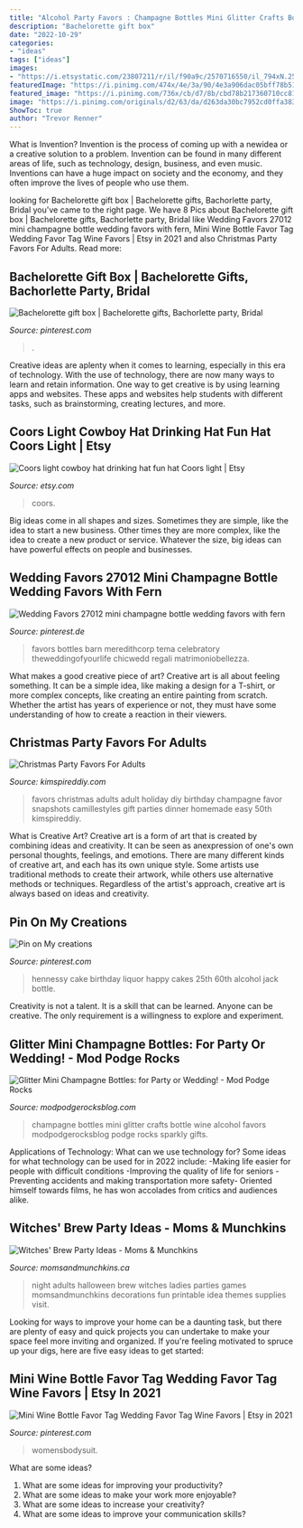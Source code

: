 ```yaml
---
title: "Alcohol Party Favors : Champagne Bottles Mini Glitter Crafts Bottle Wine Alcohol Favors Modpodgerocksblog Podge Rocks Sparkly Gifts"
description: "Bachelorette gift box"
date: "2022-10-29"
categories:
- "ideas"
tags: ["ideas"]
images:
- "https://i.etsystatic.com/23807211/r/il/f90a9c/2570716550/il_794xN.2570716550_8xse.jpg"
featuredImage: "https://i.pinimg.com/474x/4e/3a/90/4e3a906dac05bff78b51d5432dcf5555.jpg"
featured_image: "https://i.pinimg.com/736x/cb/d7/8b/cbd78b217360710cc81a394a8a826fec.jpg"
image: "https://i.pinimg.com/originals/d2/63/da/d263da30bc7952cd0ffa3834e6cf4d00.jpg"
ShowToc: true
author: "Trevor Renner"
---
```



What is Invention?
Invention is the process of coming up with a newidea or a creative solution to a problem. Invention can be found in many different areas of life, such as technology, design, business, and even music. Inventions can have a huge impact on society and the economy, and they often improve the lives of people who use them.

	

		
looking for Bachelorette gift box | Bachelorette gifts, Bachorlette party, Bridal you've came to the right page. We have 8 Pics about Bachelorette gift box | Bachelorette gifts, Bachorlette party, Bridal like Wedding Favors 27012 mini champagne bottle wedding favors with fern, Mini Wine Bottle Favor Tag Wedding Favor Tag Wine Favors | Etsy in 2021 and also Christmas Party Favors For Adults. Read more:
		
    
## Bachelorette Gift Box | Bachelorette Gifts, Bachorlette Party, Bridal

<img loading=lazy src="https://i.pinimg.com/474x/4e/3a/90/4e3a906dac05bff78b51d5432dcf5555.jpg" onerror="this.onerror=null;this.src='https://tse3.mm.bing.net/th?id=OIP.8sBBgQ0s_r06gHCcEZiBPQAAAA&amp;pid=15.1';" alt="Bachelorette gift box | Bachelorette gifts, Bachorlette party, Bridal">

_Source: pinterest.com_

>. 

	

Creative ideas are aplenty when it comes to learning, especially in this era of technology. With the use of technology, there are now many ways to learn and retain information. One way to get creative is by using learning apps and websites. These apps and websites help students with different tasks, such as brainstorming, creating lectures, and more.

    
## Coors Light Cowboy Hat Drinking Hat Fun Hat Coors Light | Etsy

<img loading=lazy src="https://i.etsystatic.com/23807211/r/il/f90a9c/2570716550/il_794xN.2570716550_8xse.jpg" onerror="this.onerror=null;this.src='https://tse1.mm.bing.net/th?id=OIP.Hh42U7LonuGDoHtrg9PeHgHaJ4&amp;pid=15.1';" alt="Coors light cowboy hat drinking hat fun hat Coors light | Etsy">

_Source: etsy.com_

>coors. 

	

Big ideas come in all shapes and sizes. Sometimes they are simple, like the idea to start a new business. Other times they are more complex, like the idea to create a new product or service. Whatever the size, big ideas can have powerful effects on people and businesses.

    
## Wedding Favors 27012 Mini Champagne Bottle Wedding Favors With Fern

<img loading=lazy src="https://i.pinimg.com/736x/cb/d7/8b/cbd78b217360710cc81a394a8a826fec.jpg" onerror="this.onerror=null;this.src='https://tse2.mm.bing.net/th?id=OIP.TkYVs0ThxSnjPmZUk4Q5rQHaLF&amp;pid=15.1';" alt="Wedding Favors 27012 mini champagne bottle wedding favors with fern">

_Source: pinterest.de_

>favors bottles barn meredithcorp tema celebratory theweddingofyourlife chicwedd regali matrimoniobellezza. 

	

What makes a good creative piece of art?
Creative art is all about feeling something. It can be a simple idea, like making a design for a T-shirt, or more complex concepts, like creating an entire painting from scratch. Whether the artist has years of experience or not, they must have some understanding of how to create a reaction in their viewers.

    
## Christmas Party Favors For Adults

<img loading=lazy src="https://kimspireddiy.com/wp-content/uploads/2018/10/champagne-party-favors-596523091.jpg" onerror="this.onerror=null;this.src='https://tse1.mm.bing.net/th?id=OIP.A-hNztdNLlkSfFahj1tV1AHaLH&amp;pid=15.1';" alt="Christmas Party Favors For Adults">

_Source: kimspireddiy.com_

>favors christmas adults adult holiday diy birthday champagne favor snapshots camillestyles gift parties dinner homemade easy 50th kimspireddiy. 

	

What is Creative Art?
Creative art is a form of art that is created by combining ideas and creativity. It can be seen as anexpression of one's own personal thoughts, feelings, and emotions. There are many different kinds of creative art, and each has its own unique style. Some artists use traditional methods to create their artwork, while others use alternative methods or techniques. Regardless of the artist's approach, creative art is always based on ideas and creativity.

    
## Pin On My Creations

<img loading=lazy src="https://i.pinimg.com/736x/b8/f4/d4/b8f4d4adde945f84e16f3fb38068754f--hennessy-cake--birthday.jpg" onerror="this.onerror=null;this.src='https://tse4.mm.bing.net/th?id=OIP.8erl5peQ7AViMK4FdImWlwHaJ3&amp;pid=15.1';" alt="Pin on My creations">

_Source: pinterest.com_

>hennessy cake birthday liquor happy cakes 25th 60th alcohol jack bottle. 

	

Creativity is not a talent. It is a skill that can be learned. Anyone can be creative. The only requirement is a willingness to explore and experiment.

    
## Glitter Mini Champagne Bottles: For Party Or Wedding! - Mod Podge Rocks

<img loading=lazy src="https://modpodgerocksblog.com/wp-content/uploads/2018/07/Glitter-Mini-Champagne-Bottles-Feature.jpg" onerror="this.onerror=null;this.src='https://tse3.mm.bing.net/th?id=OIP.nxTMyL-8nG4Y43sgjFTGNAHaHa&amp;pid=15.1';" alt="Glitter Mini Champagne Bottles: for Party or Wedding! - Mod Podge Rocks">

_Source: modpodgerocksblog.com_

>champagne bottles mini glitter crafts bottle wine alcohol favors modpodgerocksblog podge rocks sparkly gifts. 

	

Applications of Technology: What can we use technology for?
Some ideas for what technology can be used for in 2022 include: 
-Making life easier for people with difficult conditions 
-Improving the quality of life for seniors 
-Preventing accidents and making transportation more safety- Oriented himself towards films, he has won accolades from critics and audiences alike.

    
## Witches&#039; Brew Party Ideas - Moms &amp; Munchkins

<img loading=lazy src="https://www.momsandmunchkins.ca/wp-content/uploads/2015/09/witches-brew-party-12.jpg" onerror="this.onerror=null;this.src='https://tse2.mm.bing.net/th?id=OIP.1SlcWchYatksM42AZ40CewHaMN&amp;pid=15.1';" alt="Witches&#039; Brew Party Ideas - Moms &amp; Munchkins">

_Source: momsandmunchkins.ca_

>night adults halloween brew witches ladies parties games momsandmunchkins decorations fun printable idea themes supplies visit. 

	

Looking for ways to improve your home can be a daunting task, but there are plenty of easy and quick projects you can undertake to make your space feel more inviting and organized. If you're feeling motivated to spruce up your digs, here are five easy ideas to get started: 

    
## Mini Wine Bottle Favor Tag Wedding Favor Tag Wine Favors | Etsy In 2021

<img loading=lazy src="https://i.pinimg.com/originals/d2/63/da/d263da30bc7952cd0ffa3834e6cf4d00.jpg" onerror="this.onerror=null;this.src='https://tse3.mm.bing.net/th?id=OIP.4DQs9sm9sROK3IArv6UbFQHaFj&amp;pid=15.1';" alt="Mini Wine Bottle Favor Tag Wedding Favor Tag Wine Favors | Etsy in 2021">

_Source: pinterest.com_

>womensbodysuit. 

	

What are some ideas?
1. What are some ideas for improving your productivity?
2. What are some ideas to make your work more enjoyable?
3. What are some ideas to increase your creativity?
4. What are some ideas to improve your communication skills?

